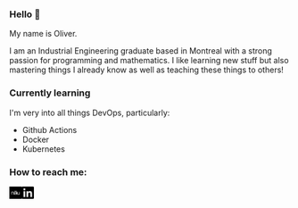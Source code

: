 ### Hello 👋
My name is Oliver.

I am an Industrial Engineering graduate based in Montreal with a strong passion for programming and mathematics. I like learning new stuff but also mastering things I already know as well as teaching these things to others!

### Currently learning

I'm very into all things DevOps, particularly:

- Github Actions
- Docker
- Kubernetes

### How to reach me:

[<img align="left" alt="snOm3ad" width="22px" height="22px" src="https://raw.githubusercontent.com/snOm3ad/snOm3ad/main/logo-ci.jpg"/>][website]
[<img align="left" alt="snOm3ad" width="22px" height="22px" src="https://raw.githubusercontent.com/snOm3ad/snom3ad.github.io/master/linkedin.svg"/>][linkedin]

[website]: https://afermentingprogrammer.dev
[linkedin]: https://linkedin.com/in/oliver-t
